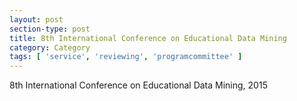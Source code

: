 ```yaml
---
layout: post
section-type: post
title: 8th International Conference on Educational Data Mining
category: Category
tags: [ 'service', 'reviewing', 'programcommittee' ]
---
```

8th International Conference on Educational Data Mining, 2015

